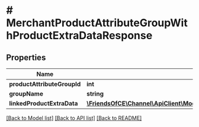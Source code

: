 # # MerchantProductAttributeGroupWithProductExtraDataResponse

## Properties

Name | Type | Description | Notes
------------ | ------------- | ------------- | -------------
**productAttributeGroupId** | **int** |  | [optional]
**groupName** | **string** |  | [optional]
**linkedProductExtraData** | [**\FriendsOfCE\Channel\ApiClient\Model\MerchantProductExtraDataResponse[]**](MerchantProductExtraDataResponse.md) |  | [optional]

[[Back to Model list]](../../README.md#models) [[Back to API list]](../../README.md#endpoints) [[Back to README]](../../README.md)
